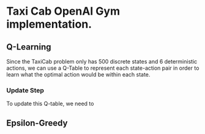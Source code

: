 # Taxi Cab OpenAI Gym implementation.

## Q-Learning
Since the TaxiCab problem only has 500 discrete states and 6 deterministic actions, we can use a Q-Table to represent each state-action pair in order to learn what the optimal action would be within each state.

### Update Step
To update this Q-table, we need to 

## Epsilon-Greedy
